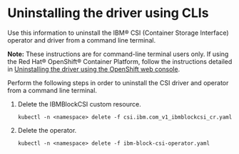 # Uninstalling the driver using CLIs

Use this information to uninstall the IBM® CSI (Container Storage Interface) operator and driver from a command line terminal.

**Note:** These instructions are for command-line terminal users only. If using the Red Hat® OpenShift® Container Platform, follow the instructions detailed in [Uninstalling the driver using the OpenShift web console](csi_ug_uninstall_openshift.md).

Perform the following steps in order to uninstall the CSI driver and operator from a command line terminal.
1.  Delete the IBMBlockCSI custom resource.

    ```
    kubectl -n <namespace> delete -f csi.ibm.com_v1_ibmblockcsi_cr.yaml
    ```

2.  Delete the operator.

    ```
    kubectl -n <namespace> delete -f ibm-block-csi-operator.yaml
    ```


